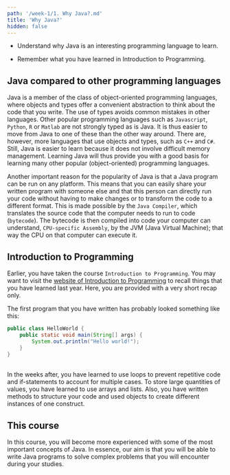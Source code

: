 ```yaml
---
path: '/week-1/1. Why Java?.md'
title: 'Why Java?'
hidden: false
---
```


<text-box variant='learningObjectives' name='Learning Objectives'>

- Understand why Java is an interesting programming language to learn.

- Remember what you have learned in Introduction to Programming.

</text-box>

## Java compared to other programming languages
Java is a member of the class of object-oriented programming languages, where objects and types offer a convenient abstraction to think about the code that you write. The use of types avoids common mistakes in other languages.
Other popular programming languages such as `Javascript`, `Python`, `R` or `Matlab` are not strongly typed as is Java. It is thus easier to move from Java to one of these than the other way around.
There are, however, more languages that use objects and types, such as `C++` and `C#`. Still, Java is easier to learn because it does not involve difficult memory management.
Learning Java will thus provide you with a good basis for learning many other popular (object-oriented) programming languages.

Another important reason for the popularity of Java is that a Java program can be run on any platform. This means that you can easily share your written program with someone else and that this person can directly run your code without having to make changes or to transform the code to a different format. This is made possible by the `Java Compiler`, which translates the source code that the computer needs to run to code (`bytecode`). The bytecode is then compiled into code your computer can understand, `CPU-specific Assembly`, by the JVM (Java Virtual Machine); that way the CPU on that computer can execute it.

## Introduction to Programming
Earlier, you have taken the course `Introduction to Programming`. You may want to visit the [website of Introduction to Programming](https://feb21011.ese.eur.nl/) to recall things that you have learned last year. Here, you are provided with a very short recap only.

The first program that you have written has probably looked something like this:
```java
public class HelloWorld {
    public static void main(String[] args) {
        System.out.println("Hello world!");
    }
}
```
\
In the weeks after, you have learned to use loops to prevent repetitive code and if-statements to account for multiple cases. To store large quantities of values, you have learned to use arrays and lists. Also, you have written methods to structure your code and used objects to create different instances of one construct. 

## This course
In this course, you will become more experienced with some of the most important concepts of Java.
In essence, our aim is that you will be able to write Java programs to solve complex problems that you will encounter during your studies.

